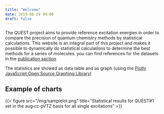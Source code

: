 ```yaml
---
title: "Welcome"
date: 2019-08-29 09:00
draft: false
---
```


The QUEST project aims to provide reference excitation energies in order to compare the precision of quantum chemistry methods by statistical calculations. This website is an integral part of this project and makes it possible to dynamically do statistical calculations to determine the best methods for a series of molecules. you can find references for the datasets in the [publication section](publications)

The statistics are showed as data table and as graph (using the [Plotly JavaScript Open Source Graphing Library](https://plotly.com/javascript))

## Example of charts
{{< figure src="/img/samplelot.png" title="Statistical results for QUEST#1 set in the aug‑cc‑pVTZ basis for all single excitations" >}}



